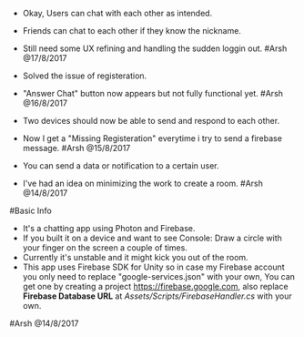 - Okay, Users can chat with each other as intended.
- Friends can chat to each other if they know the nickname. 
- Still need some UX refining and handling the sudden loggin out. #Arsh @17/8/2017

- Solved the issue of registeration. 
- "Answer Chat" button now appears but not fully functional yet. #Arsh @16/8/2017

- Two devices should now be able to send and respond to each other. 
- Now I get a "Missing Registeration" everytime i try to send a firebase message. #Arsh @15/8/2017

- You can send a data or notification to a certain user. 
- I've had an idea on minimizing the work to create a room. #Arsh @14/8/2017

#Basic Info
- It's a chatting app using Photon and Firebase.
- If you built it on a device and want to see Console: Draw a circle with your finger on the screen a couple of times.
- Currently it's unstable and it might kick you out of the room.
- This app uses Firebase SDK for Unity so in case my Firebase account you only need to replace "google-services.json" with your own, You can get one by creating a project https://firebase.google.com, also replace **Firebase Database URL** at _Assets/Scripts/FirebaseHandler.cs_ with your own.

#Arsh @14/8/2017
